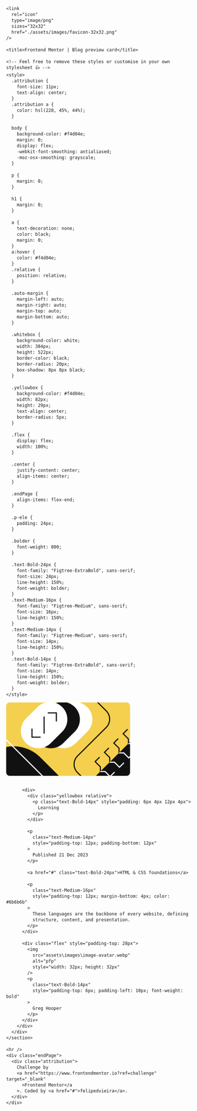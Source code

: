 <!DOCTYPE html>
<html lang="en">
  <head>
    <meta charset="UTF-8" />
    <meta name="viewport" content="width=device-width, initial-scale=1.0" />
    <!-- displays site properly based on user's device -->

    <link
      rel="icon"
      type="image/png"
      sizes="32x32"
      href="./assets/images/favicon-32x32.png"
    />

    <title>Frontend Mentor | Blog preview card</title>

    <!-- Feel free to remove these styles or customise in your own stylesheet 👍 -->
    <style>
      .attribution {
        font-size: 11px;
        text-align: center;
      }
      .attribution a {
        color: hsl(228, 45%, 44%);
      }

      body {
        background-color: #f4d04e;
        margin: 0;
        display: flex;
        -webkit-font-smoothing: antialiased;
        -moz-osx-smoothing: grayscale;
      }

      p {
        margin: 0;
      }

      h1 {
        margin: 0;
      }

      a {
        text-decoration: none;
        color: black;
        margin: 0;
      }
      a:hover {
        color: #f4d04e;
      }
      .relative {
        position: relative;
      }

      .auto-margin {
        margin-left: auto;
        margin-right: auto;
        margin-top: auto;
        margin-bottom: auto;
      }

      .whitebox {
        background-color: white;
        width: 384px;
        height: 522px;
        border-color: black;
        border-radius: 20px;
        box-shadow: 8px 8px black;
      }

      .yellowbox {
        background-color: #f4d04e;
        width: 82px;
        height: 29px;
        text-align: center;
        border-radius: 5px;
      }

      .flex {
        display: flex;
        width: 100%;
      }

      .center {
        justify-content: center;
        align-items: center;
      }

      .endPage {
        align-items: flex-end;
      }

      .p-ele {
        padding: 24px;
      }

      .bolder {
        font-weight: 800;
      }

      .text-Bold-24px {
        font-family: "Figtree-ExtraBold", sans-serif;
        font-size: 24px;
        line-height: 150%;
        font-weight: bolder;
      }
      .text-Medium-16px {
        font-family: "Figtree-Medium", sans-serif;
        font-size: 16px;
        line-height: 150%;
      }
      .text-Medium-14px {
        font-family: "Figtree-Medium", sans-serif;
        font-size: 14px;
        line-height: 150%;
      }
      .text-Bold-14px {
        font-family: "Figtree-ExtraBold", sans-serif;
        font-size: 14px;
        line-height: 150%;
        font-weight: bolder;
      }
    </style>
  </head>

  <body>
    <section class="flex">
      <div class="whitebox center">
        <div class="p-ele">
          <div>
            <img
              src="assets\images\illustration-article.svg"
              alt="image"
              style="
                width: 336px;
                height: 200px;
                border-radius: 10px;
                margin-bottom: 12px;
              "
            />
          </div>

          <div>
            <div class="yellowbox relative">
              <p class="text-Bold-14px" style="padding: 6px 4px 12px 4px">
                Learning
              </p>
            </div>

            <p
              class="text-Medium-14px"
              style="padding-top: 12px; padding-bottom: 12px"
            >
              Published 21 Dec 2023
            </p>

            <a href="#" class="text-Bold-24px">HTML & CSS foundations</a>

            <p
              class="text-Medium-16px"
              style="padding-top: 12px; margin-bottom: 4px; color: #6b6b6b"
            >
              These languages are the backbone of every website, defining
              structure, content, and presentation.
            </p>
          </div>

          <div class="flex" style="padding-top: 28px">
            <img
              src="assets\images\image-avatar.webp"
              alt="pfp"
              style="width: 32px; height: 32px"
            />
            <p
              class="text-Bold-14px"
              style="padding-top: 6px; padding-left: 10px; font-weight: bold"
            >
              Greg Hooper
            </p>
          </div>
        </div>
      </div>
    </section>

    <hr />
    <div class="endPage">
      <div class="attribution">
        Challenge by
        <a href="https://www.frontendmentor.io?ref=challenge" target="_blank"
          >Frontend Mentor</a
        >. Coded by <a href="#">felipedvieira</a>.
      </div>
    </div>
  </body>
</html>
